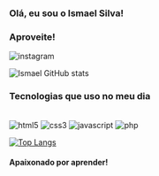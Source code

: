 ### Olá, eu sou o Ismael Silva!
### Aproveite!

<div>
  <img alt="instagram" src="https://img.shields.io/badge/Instagram-E4405F?style=for-the-badge&logo=instagram&logoColor=white">
</div>

![Ismael GitHub stats](https://github-readme-stats.vercel.app/api?username=ismaelsilvas&show_icons=true&theme=tokyonight)

### Tecnologias que uso no meu dia

<div><br>
    <img  alt="html5" src="https://img.shields.io/badge/HTML5-E34F26?style=for-the-badge&logo=html5&logoColor=white">
    <img  alt="css3" src="https://img.shields.io/badge/CSS3-1572B6?style=for-the-badge&logo=css3&logoColor=white">
    <img  alt="javascript" src="https://img.shields.io/badge/JavaScript-F7DF1E?style=for-the-badge&logo=javascript&logoColor=black">
    <img  alt="php" src="https://img.shields.io/badge/PHP-777BB4?style=for-the-badge&logo=php&logoColor=white">
</div>

[![Top Langs](https://github-readme-stats.vercel.app/api/top-langs/?username=ismaelsilvas&layout=compact)](https://github.com/ismaelsilvas/github-readme-stats)

#### Apaixonado por aprender!
